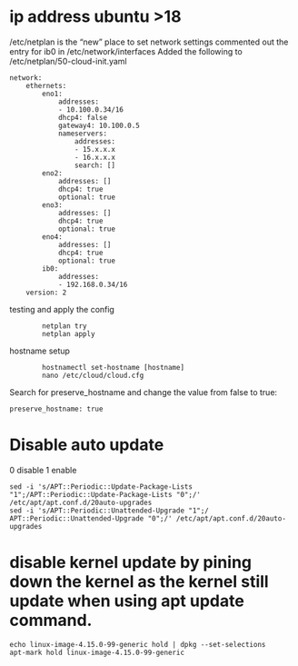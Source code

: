 # ip address ubuntu >18 
/etc/netplan is the “new” place to set network settings
commented out the entry for ib0 in /etc/network/interfaces
Added  the following to /etc/netplan/50-cloud-init.yaml
```       
network:
    ethernets:
        eno1:
            addresses:
            - 10.100.0.34/16
            dhcp4: false
            gateway4: 10.100.0.5
            nameservers:
                addresses:
                - 15.x.x.x
                - 16.x.x.x
                search: []
        eno2:
            addresses: []
            dhcp4: true
            optional: true
        eno3:
            addresses: []
            dhcp4: true
            optional: true
        eno4:
            addresses: []
            dhcp4: true
            optional: true
        ib0:
            addresses:
            - 192.168.0.34/16
    version: 2
```            
testing and apply the config
```
        netplan try
        netplan apply
```




hostname setup
```
        hostnamectl set-hostname [hostname]
        nano /etc/cloud/cloud.cfg
```
Search for preserve_hostname and change the value from false to true:
```
preserve_hostname: true
```





# Disable auto update
0 disable
1 enable
```
sed -i 's/APT::Periodic::Update-Package-Lists "1";/APT::Periodic::Update-Package-Lists "0";/' /etc/apt/apt.conf.d/20auto-upgrades
sed -i 's/APT::Periodic::Unattended-Upgrade "1";/ APT::Periodic::Unattended-Upgrade "0";/' /etc/apt/apt.conf.d/20auto-upgrades 
```   

# disable kernel update by pining down the kernel as the kernel still update when using apt update command.
```
echo linux-image-4.15.0-99-generic hold | dpkg --set-selections
apt-mark hold linux-image-4.15.0-99-generic
```
